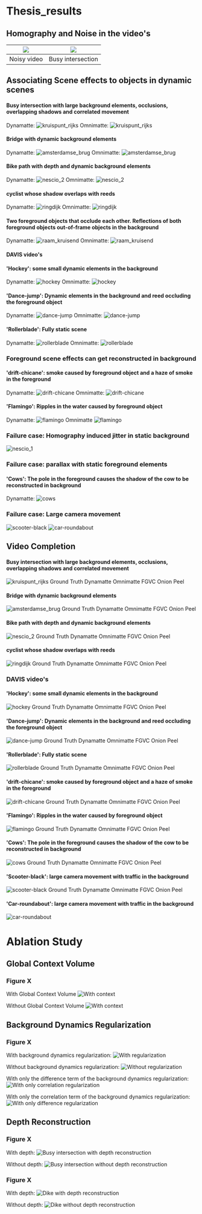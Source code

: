 # Thesis_results

## Homography and Noise in the video's

![](imgs/homography_demos/homography_nescio_2.gif)  |  ![](imgs/homography_demos/homography_kruispunt_rijks.gif)
:-------------------------:|:-------------------------:
Noisy video             |  Busy intersection




## Associating Scene effects to objects in dynamic scenes

#### Busy intersection with large background elements, occlusions, overlapping shadows and correlated movement
Dynamatte:
![kruispunt_rijks](imgs/dynamatte/kruispunt_rijks.gif)
Omnimatte:
![kruispunt_rijks](imgs/omnimatte/kruispunt_rijks.gif)

#### Bridge with dynamic background elements
Dynamatte:
![amsterdamse_brug](imgs/dynamatte/amsterdamse_brug.gif)
Omnimatte:
![amsterdamse_brug](imgs/omnimatte/amsterdamse_brug.gif)

#### Bike path with depth and dynamic background elements
Dynamatte:
![nescio_2](imgs/dynamatte/nescio_2.gif)
Omnimatte:
![nescio_2](imgs/omnimatte/nescio_2.gif)

#### cyclist whose shadow overlaps with reeds
Dynamatte:
![ringdijk](imgs/dynamatte/ringdijk.gif)
Omnimatte:
![ringdijk](imgs/omnimatte/ringdijk.gif)

#### Two foreground objects that occlude each other. Reflections of both foreground objects out-of-frame objects in the background
Dynamatte:
![raam_kruisend](imgs/dynamatte/raam_kruisend.gif)
Omnimatte:
![raam_kruisend](imgs/omnimatte/raam_kruisend.gif)

#### DAVIS video's
#### 'Hockey': some small dynamic elements in the background
Dynamatte:
![hockey](imgs/dynamatte/hockey.gif)
Omnimatte:
![hockey](imgs/omnimatte/hockey.gif)


#### 'Dance-jump': Dynamic elements in the background and reed occluding the foreground object
Dynamatte:
![dance-jump](imgs/dynamatte/dance-jump.gif)
Omnimatte:
![dance-jump](imgs/omnimatte/dance-jump.gif)

#### 'Rollerblade': Fully static scene
Dynamatte:
![rollerblade](imgs/dynamatte/rollerblade.gif)
Omnimatte:
![rollerblade](imgs/omnimatte/rollerblade.gif)

### Foreground scene effects can get reconstructed in background

#### 'drift-chicane': smoke caused by foreground object and a haze of smoke in the foreground
Dynamatte:
![drift-chicane](imgs/dynamatte/drift-chicane.gif)
Omnimatte:
![drift-chicane](imgs/omnimatte/drift-chicane.gif)

#### 'Flamingo': Ripples in the water caused by foreground object
Dynamatte:
![flamingo](imgs/dynamatte/flamingo.gif)
Omnimatte
![flamingo](imgs/omnimatte/flamingo.gif)

### Failure case: Homography induced jitter in static background
![nescio_1](imgs/dynamatte/nescio_1.gif)

### Failure case: parallax with static foreground elements
#### 'Cows': The pole in the foreground causes the shadow of the cow to be reconstructed in background
Dynamatte:
![cows](imgs/dynamatte/cows.gif)

### Failure case: Large camera movement
![scooter-black](imgs/dynamatte/scooter-black.gif)
![car-roundabout](imgs/dynamatte/car-roundabout.gif)



## Video Completion

#### Busy intersection with large background elements, occlusions, overlapping shadows and correlated movement
![kruispunt_rijks](imgs/video_completion/vc_kruispunt_rijks.gif)
Ground Truth	Dynamatte	Omnimatte	FGVC	Onion Peel

#### Bridge with dynamic background elements
![amsterdamse_brug](imgs/video_completion/vc_amsterdamse_brug.gif)
Ground Truth	Dynamatte	Omnimatte	FGVC	Onion Peel

#### Bike path with depth and dynamic background elements
![nescio_2](imgs/video_completion/vc_nescio_2.gif)
Ground Truth	Dynamatte	Omnimatte	FGVC	Onion Peel

#### cyclist whose shadow overlaps with reeds
![ringdijk](imgs/video_completion/vc_ringdijk.gif)
Ground Truth	Dynamatte	Omnimatte	FGVC	Onion Peel

### DAVIS video's
#### 'Hockey': some small dynamic elements in the background
![hockey](imgs/video_completion/vc_hockey.gif)
Ground Truth	Dynamatte	Omnimatte	FGVC	Onion Peel

#### 'Dance-jump': Dynamic elements in the background and reed occluding the foreground object
![dance-jump](imgs/video_completion/vc_dance-jump.gif)
Ground Truth	Dynamatte	Omnimatte	FGVC	Onion Peel

#### 'Rollerblade': Fully static scene
![rollerblade](imgs/video_completion/vc_rollerblade.gif)
Ground Truth	Dynamatte	Omnimatte	FGVC	Onion Peel

#### 'drift-chicane': smoke caused by foreground object and a haze of smoke in the foreground
![drift-chicane](imgs/video_completion/vc_drift-chicane.gif)
Ground Truth	Dynamatte	Omnimatte	FGVC	Onion Peel

#### 'Flamingo': Ripples in the water caused by foreground object
![flamingo](imgs/video_completion/vc_flamingo.gif)
Ground Truth	Dynamatte	Omnimatte	FGVC	Onion Peel

#### 'Cows': The pole in the foreground causes the shadow of the cow to be reconstructed in background
![cows](imgs/video_completion/vc_cows.gif)
Ground Truth	Dynamatte	Omnimatte	FGVC	Onion Peel

#### 'Scooter-black': large camera movement with traffic in the background
![scooter-black](imgs/video_completion/vc_scooter-black.gif)
Ground Truth	Dynamatte	Omnimatte	FGVC	Onion Peel

#### 'Car-roundabout': large camera movement with traffic in the background
![car-roundabout](imgs/video_completion/vc_car-roundabout.gif)

# Ablation Study
## Global Context Volume
### Figure X
With Global Context Volume
![With context](imgs/dynamatte/amsterdamse_brug.gif)

Without Global Context Volume
![With context](imgs/ablations/amsterdamse_brug_no_att.gif)

## Background Dynamics Regularization
### Figure X
With background dynamics regularization:
![With regularization](imgs/dynamtte/amsterdamse_brug.gif)

Without background dynamics regularization:
![Without regularization](imgs/ablations/no_reg.gif)

With only the difference term of the background dynamics regularization:
![With only correlation regularization](imgs/ablations/corr_reg.gif)

With only the correlation term of the background dynamics regularization:
![With only difference regularization](imgs/ablations/diff_reg.gif)

## Depth Reconstruction
### Figure X
With depth:
![Busy intersection with depth reconstruction](imgs/ablations/depth_kruispunt.gif)

Without depth:
![Busy intersection without depth reconstruction](imgs/dynamatte/kruispunt_rijks.gif)

### Figure X
With depth:
![Dike with depth reconstruction](imgs/ablations/depth_nescio.gif)

Without depth:
![Dike without depth reconstruction](imgs/dynamatte/nescio_2.gif)
